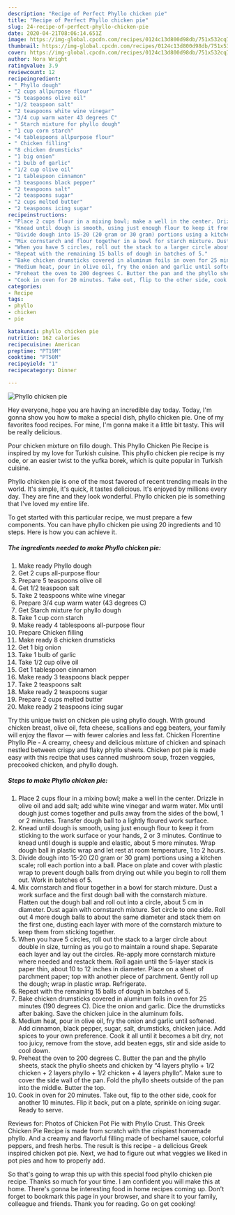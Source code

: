 ```yaml
---
description: "Recipe of Perfect Phyllo chicken pie"
title: "Recipe of Perfect Phyllo chicken pie"
slug: 24-recipe-of-perfect-phyllo-chicken-pie
date: 2020-04-21T08:06:14.651Z
image: https://img-global.cpcdn.com/recipes/0124c13d800d98db/751x532cq70/phyllo-chicken-pie-recipe-main-photo.jpg
thumbnail: https://img-global.cpcdn.com/recipes/0124c13d800d98db/751x532cq70/phyllo-chicken-pie-recipe-main-photo.jpg
cover: https://img-global.cpcdn.com/recipes/0124c13d800d98db/751x532cq70/phyllo-chicken-pie-recipe-main-photo.jpg
author: Nora Wright
ratingvalue: 3.9
reviewcount: 12
recipeingredient:
- " Phyllo dough"
- "2 cups allpurpose flour"
- "5 teaspoons olive oil"
- "1/2 teaspoon salt"
- "2 teaspoons white wine vinegar"
- "3/4 cup warm water 43 degrees C"
- " Starch mixture for phyllo dough"
- "1 cup corn starch"
- "4 tablespoons allpurpose flour"
- " Chicken filling"
- "8 chicken drumsticks"
- "1 big onion"
- "1 bulb of garlic"
- "1/2 cup olive oil"
- "1 tablespoon cinnamon"
- "3 teaspoons black pepper"
- "2 teaspoons salt"
- "2 teaspoons sugar"
- "2 cups melted butter"
- "2 teaspoons icing sugar"
recipeinstructions:
- "Place 2 cups flour in a mixing bowl; make a well in the center. Drizzle in olive oil and add salt; add white wine vinegar and warm water. Mix until dough just comes together and pulls away from the sides of the bowl, 1 or 2 minutes. Transfer dough ball to a lightly floured work surface."
- "Knead until dough is smooth, using just enough flour to keep it from sticking to the work surface or your hands, 2 or 3 minutes. Continue to knead until dough is supple and elastic, about 5 more minutes. Wrap dough ball in plastic wrap and let rest at room temperature, 1 to 2 hours."
- "Divide dough into 15-20 (20 gram or 30 gram) portions using a kitchen scale; roll each portion into a ball. Place on plate and cover with plastic wrap to prevent dough balls from drying out while you begin to roll them out. Work in batches of 5."
- "Mix cornstarch and flour together in a bowl for starch mixture. Dust a work surface and the first dough ball with the cornstarch mixture. Flatten out the dough ball and roll out into a circle, about 5 cm in diameter. Dust again with cornstarch mixture. Set circle to one side. Roll out 4 more dough balls to about the same diameter and stack them on the first one, dusting each layer with more of the cornstarch mixture to keep them from sticking together."
- "When you have 5 circles, roll out the stack to a larger circle about double in size, turning as you go to maintain a round shape. Separate each layer and lay out the circles. Re-apply more cornstarch mixture where needed and restack them. Roll again until the 5-layer stack is paper thin, about 10 to 12 inches in diameter. Place on a sheet of parchment paper; top with another piece of parchment. Gently roll up the dough; wrap in plastic wrap. Refrigerate."
- "Repeat with the remaining 15 balls of dough in batches of 5."
- "Bake chicken drumsticks covered in aluminum foils in oven for 25 minutes (190 degrees C). Dice the onion and garlic. Dice the drumsticks after baking. Save the chicken juice in the aluminum foils."
- "Medium heat, pour in olive oil, fry the onion and garlic until softened. Add cinnamon, black pepper, sugar, salt, drumsticks, chicken juice. Add spices to your own preference. Cook it all until it becomes a bit dry, not too juicy, remove from the stove, add beaten eggs, stir and side aside to cool down."
- "Preheat the oven to 200 degrees C. Butter the pan and the phyllo sheets, stack the phyllo sheets and chicken by “4 layers phyllo + 1/2 chicken + 2 layers phyllo + 1/2 chicken + 4 layers phyllo”. Make sure to cover the side wall of the pan. Fold the phyllo sheets outside of the pan into the middle. Butter the top."
- "Cook in oven for 20 minutes. Take out, flip to the other side, cook for another 10 minutes. Flip it back, put on a plate, sprinkle on icing sugar. Ready to serve."
categories:
- Recipe
tags:
- phyllo
- chicken
- pie

katakunci: phyllo chicken pie 
nutrition: 162 calories
recipecuisine: American
preptime: "PT19M"
cooktime: "PT50M"
recipeyield: "1"
recipecategory: Dinner

---
```



![Phyllo chicken pie](https://img-global.cpcdn.com/recipes/0124c13d800d98db/751x532cq70/phyllo-chicken-pie-recipe-main-photo.jpg)

Hey everyone, hope you are having an incredible day today. Today, I'm gonna show you how to make a special dish, phyllo chicken pie. One of my favorites food recipes. For mine, I'm gonna make it a little bit tasty. This will be really delicious.

Pour chicken mixture on fillo dough. This Phyllo Chicken Pie Recipe is inspired by my love for Turkish cuisine. This phyllo chicken pie recipe is my ode, or an easier twist to the yufka borek, which is quite popular in Turkish cuisine.

Phyllo chicken pie is one of the most favored of recent trending meals in the world. It's simple, it's quick, it tastes delicious. It's enjoyed by millions every day. They are fine and they look wonderful. Phyllo chicken pie is something that I've loved my entire life.


To get started with this particular recipe, we must prepare a few components. You can have phyllo chicken pie using 20 ingredients and 10 steps. Here is how you can achieve it.

<!--inarticleads1-->

##### The ingredients needed to make Phyllo chicken pie:

1. Make ready  Phyllo dough
1. Get 2 cups all-purpose flour
1. Prepare 5 teaspoons olive oil
1. Get 1/2 teaspoon salt
1. Take 2 teaspoons white wine vinegar
1. Prepare 3/4 cup warm water (43 degrees C)
1. Get  Starch mixture for phyllo dough
1. Take 1 cup corn starch
1. Make ready 4 tablespoons all-purpose flour
1. Prepare  Chicken filling
1. Make ready 8 chicken drumsticks
1. Get 1 big onion
1. Take 1 bulb of garlic
1. Take 1/2 cup olive oil
1. Get 1 tablespoon cinnamon
1. Make ready 3 teaspoons black pepper
1. Take 2 teaspoons salt
1. Make ready 2 teaspoons sugar
1. Prepare 2 cups melted butter
1. Make ready 2 teaspoons icing sugar


Try this unique twist on chicken pie using phyllo dough. With ground chicken breast, olive oil, feta cheese, scallions and egg beaters, your family will enjoy the flavor — with fewer calories and less fat. Chicken Florentine Phyllo Pie - A creamy, cheesy and delicious mixture of chicken and spinach nestled between crispy and flaky phyllo sheets. Chicken pot pie is made easy with this recipe that uses canned mushroom soup, frozen veggies, precooked chicken, and phyllo dough. 

<!--inarticleads2-->

##### Steps to make Phyllo chicken pie:

1. Place 2 cups flour in a mixing bowl; make a well in the center. Drizzle in olive oil and add salt; add white wine vinegar and warm water. Mix until dough just comes together and pulls away from the sides of the bowl, 1 or 2 minutes. Transfer dough ball to a lightly floured work surface.
1. Knead until dough is smooth, using just enough flour to keep it from sticking to the work surface or your hands, 2 or 3 minutes. Continue to knead until dough is supple and elastic, about 5 more minutes. Wrap dough ball in plastic wrap and let rest at room temperature, 1 to 2 hours.
1. Divide dough into 15-20 (20 gram or 30 gram) portions using a kitchen scale; roll each portion into a ball. Place on plate and cover with plastic wrap to prevent dough balls from drying out while you begin to roll them out. Work in batches of 5.
1. Mix cornstarch and flour together in a bowl for starch mixture. Dust a work surface and the first dough ball with the cornstarch mixture. Flatten out the dough ball and roll out into a circle, about 5 cm in diameter. Dust again with cornstarch mixture. Set circle to one side. Roll out 4 more dough balls to about the same diameter and stack them on the first one, dusting each layer with more of the cornstarch mixture to keep them from sticking together.
1. When you have 5 circles, roll out the stack to a larger circle about double in size, turning as you go to maintain a round shape. Separate each layer and lay out the circles. Re-apply more cornstarch mixture where needed and restack them. Roll again until the 5-layer stack is paper thin, about 10 to 12 inches in diameter. Place on a sheet of parchment paper; top with another piece of parchment. Gently roll up the dough; wrap in plastic wrap. Refrigerate.
1. Repeat with the remaining 15 balls of dough in batches of 5.
1. Bake chicken drumsticks covered in aluminum foils in oven for 25 minutes (190 degrees C). Dice the onion and garlic. Dice the drumsticks after baking. Save the chicken juice in the aluminum foils.
1. Medium heat, pour in olive oil, fry the onion and garlic until softened. Add cinnamon, black pepper, sugar, salt, drumsticks, chicken juice. Add spices to your own preference. Cook it all until it becomes a bit dry, not too juicy, remove from the stove, add beaten eggs, stir and side aside to cool down.
1. Preheat the oven to 200 degrees C. Butter the pan and the phyllo sheets, stack the phyllo sheets and chicken by “4 layers phyllo + 1/2 chicken + 2 layers phyllo + 1/2 chicken + 4 layers phyllo”. Make sure to cover the side wall of the pan. Fold the phyllo sheets outside of the pan into the middle. Butter the top.
1. Cook in oven for 20 minutes. Take out, flip to the other side, cook for another 10 minutes. Flip it back, put on a plate, sprinkle on icing sugar. Ready to serve.


Reviews for: Photos of Chicken Pot Pie with Phyllo Crust. This Greek Chicken Pie Recipe is made from scratch with the crispiest homemade phyllo. And a creamy and flavorful filling made of bechamel sauce, colorful peppers, and fresh herbs. The result is this recipe - a delicious Greek inspired chicken pot pie. Next, we had to figure out what veggies we liked in pot pies and how to properly add. 

So that's going to wrap this up with this special food phyllo chicken pie recipe. Thanks so much for your time. I am confident you will make this at home. There's gonna be interesting food in home recipes coming up. Don't forget to bookmark this page in your browser, and share it to your family, colleague and friends. Thank you for reading. Go on get cooking!
